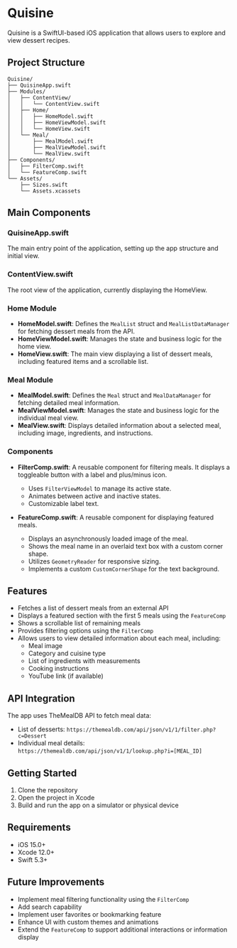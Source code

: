 # Quisine

Quisine is a SwiftUI-based iOS application that allows users to explore and view dessert recipes.

## Project Structure

```
Quisine/
├── QuisineApp.swift
├── Modules/
│   ├── ContentView/
│   │   └── ContentView.swift
│   ├── Home/
│   │   ├── HomeModel.swift
│   │   ├── HomeViewModel.swift
│   │   └── HomeView.swift
│   └── Meal/
│       ├── MealModel.swift
│       ├── MealViewModel.swift
│       └── MealView.swift
├── Components/
│   ├── FilterComp.swift
│   └── FeatureComp.swift
└── Assets/
    ├── Sizes.swift
    └── Assets.xcassets
```

## Main Components

### QuisineApp.swift
The main entry point of the application, setting up the app structure and initial view.

### ContentView.swift
The root view of the application, currently displaying the HomeView.

### Home Module
- **HomeModel.swift**: Defines the `MealList` struct and `MealListDataManager` for fetching dessert meals from the API.
- **HomeViewModel.swift**: Manages the state and business logic for the home view.
- **HomeView.swift**: The main view displaying a list of dessert meals, including featured items and a scrollable list.

### Meal Module
- **MealModel.swift**: Defines the `Meal` struct and `MealDataManager` for fetching detailed meal information.
- **MealViewModel.swift**: Manages the state and business logic for the individual meal view.
- **MealView.swift**: Displays detailed information about a selected meal, including image, ingredients, and instructions.

### Components
- **FilterComp.swift**: A reusable component for filtering meals. It displays a toggleable button with a label and plus/minus icon.
  - Uses `FilterViewModel` to manage its active state.
  - Animates between active and inactive states.
  - Customizable label text.

- **FeatureComp.swift**: A reusable component for displaying featured meals.
  - Displays an asynchronously loaded image of the meal.
  - Shows the meal name in an overlaid text box with a custom corner shape.
  - Utilizes `GeometryReader` for responsive sizing.
  - Implements a custom `CustomCornerShape` for the text background.

## Features

- Fetches a list of dessert meals from an external API
- Displays a featured section with the first 5 meals using the `FeatureComp`
- Shows a scrollable list of remaining meals
- Provides filtering options using the `FilterComp`
- Allows users to view detailed information about each meal, including:
  - Meal image
  - Category and cuisine type
  - List of ingredients with measurements
  - Cooking instructions
  - YouTube link (if available)

## API Integration

The app uses TheMealDB API to fetch meal data:
- List of desserts: `https://themealdb.com/api/json/v1/1/filter.php?c=Dessert`
- Individual meal details: `https://themealdb.com/api/json/v1/1/lookup.php?i=[MEAL_ID]`

## Getting Started

1. Clone the repository
2. Open the project in Xcode
3. Build and run the app on a simulator or physical device

## Requirements

- iOS 15.0+
- Xcode 12.0+
- Swift 5.3+

## Future Improvements

- Implement meal filtering functionality using the `FilterComp`
- Add search capability
- Implement user favorites or bookmarking feature
- Enhance UI with custom themes and animations
- Extend the `FeatureComp` to support additional interactions or information display
